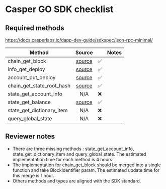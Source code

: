 # Casper GO SDK checklist

## Required methods

https://docs.casperlabs.io/dapp-dev-guide/sdkspec/json-rpc-minimal/


| Method                    |                                                              Source                                                              |     |    Notes    |
| ------------------------- |:--------------------------------------------------------------------------------------------------------------------------------:| --- |:-----------:|
| chain_get_block           |        [source](https://github.com/casper-ecosystem/casper-golang-sdk/blob/main/sdk/rpc_client.go#L124)         | ✅  |             |
| info_get_deploy           |        [source](https://github.com/casper-ecosystem/casper-golang-sdk/blob/main/sdk/rpc_client.go#L27)          | ✅  |             |
| account_put_deploy        |        [source](https://github.com/casper-ecosystem/casper-golang-sdk/blob/main/sdk/rpc_client.go#L273)           | ✅  |             |
| chain_get_state_root_hash |        [source](https://github.com/casper-ecosystem/casper-golang-sdk/blob/main/sdk/rpc_client.go#L256)    | ✅  |             |
| state_get_account_info    |        N/A        | ❌  | |
| state_get_balance         |        [source](https://github.com/casper-ecosystem/casper-golang-sdk/blob/main/sdk/rpc_client.go#L67)         | ✅  |             |
| state_get_dictionary_item |        N/A        | ❌  | |
| query_global_state        |        N/A        | ❌  | |


## Reviewer notes

* There are three missing methods :  state_get_account_info, state_get_dictionary_item  and query_global_state. The estimated implementation time for each method is 4 hours.
* The implementation for chain_get_block should be merged into a single function and take BlockIdentifier param. The estimated update time for this merge is 1 hour.
* Others methods and types are aligned with the SDK standard.
